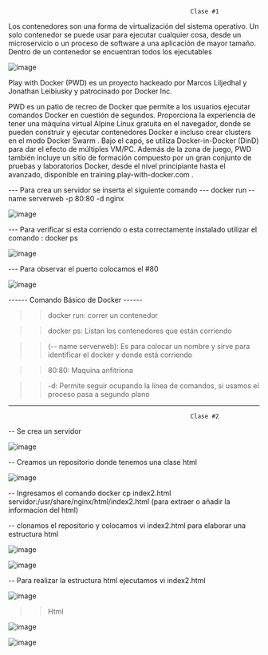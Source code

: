                                                        Clase #1


Los contenedores son una forma de virtualización del sistema operativo. Un solo contenedor se puede usar para ejecutar cualquier cosa, desde un microservicio o un proceso de software a una aplicación de mayor tamaño. Dentro de un contenedor se encuentran todos los ejecutables


![image](https://user-images.githubusercontent.com/91167211/197315447-1ab0d76b-3d98-43f2-904a-f0cb5068db4a.png)




Play with Docker (PWD) es un proyecto hackeado por Marcos Liljedhal y Jonathan Leibiusky y patrocinado por Docker Inc.

PWD es un patio de recreo de Docker que permite a los usuarios ejecutar comandos Docker en cuestión de segundos. Proporciona la experiencia de tener una máquina virtual Alpine Linux gratuita en el navegador, donde se pueden construir y ejecutar contenedores Docker e incluso crear clusters en el modo Docker Swarm . Bajo el capó, se utiliza Docker-in-Docker (DinD) para dar el efecto de múltiples VM/PC. Además de la zona de juego, PWD también incluye un sitio de formación compuesto por un gran conjunto de pruebas y laboratorios Docker, desde el nivel principiante hasta el avanzado, disponible en training.play-with-docker.com .

--- Para crea un servidor se inserta el siguiente comando
--- docker run --name serverweb -p 80:80 -d nginx

![image](https://user-images.githubusercontent.com/91167211/197422234-faa1664b-95f2-4a8d-bcf6-799b21a05e4e.png)


--- Para verificar si esta corriendo o esta correctamente instalado utilizar el comando : docker ps

![image](https://user-images.githubusercontent.com/91167211/197422378-926725da-e654-4b50-b502-10223889add9.png)

--- Para observar el puerto colocamos el #80

![image](https://user-images.githubusercontent.com/91167211/197422525-536896b6-9540-4fae-b716-c0a9c5e89a71.png)

------ Comando Básico de Docker ------

>> docker run: correr un contenedor

>> docker ps: Listan los contenedores que están corriendo

>> (-- name serverweb): Es para colocar un nombre y sirve para identificar el docker y donde está corriendo

>> 80:80: Maquina anfitriona

>> -d: Permite seguir ocupando la línea de comandos, si usamos el proceso pasa a segundo plano


-----------------------------------------------------------------------------------------------------------------------------------------------------------------------


                                                       Clase #2


-- Se crea un servidor

![image](https://user-images.githubusercontent.com/91167211/197425431-8f17650b-e94f-4f14-adcc-efd54f6032d9.png)

-- Creamos un repositorio donde tenemos una clase html

![image](https://user-images.githubusercontent.com/91167211/197425504-44e346df-cb56-4fc1-b9ff-0643ce563ed5.png)

-- Ingresamos el comando docker cp index2.html servidor:/usr/share/nginx/html/index2.html (para extraer o añadir la informacion del html) 

-- clonamos el repositorio y colocamos vi index2.html para elaborar una estructura html

![image](https://user-images.githubusercontent.com/91167211/197425461-e7c3a08f-3780-49c0-a8a5-0cf9e7cbb155.png)


![image](https://user-images.githubusercontent.com/91167211/197425729-c0758309-43b4-49ed-8692-bed8e0641ba5.png)


-- Para realizar la estructura html ejecutamos vi index2.html 

![image](https://user-images.githubusercontent.com/91167211/197426156-6d706623-1c91-4b38-8329-b91859becfbb.png)


>> Html

![image](https://user-images.githubusercontent.com/91167211/197432556-589dd979-39a2-442a-90a7-b47b09c8b6ff.png)

![image](https://user-images.githubusercontent.com/91167211/197432275-260a79b8-fe4f-4c3f-9a39-cee4b2380e56.png)


